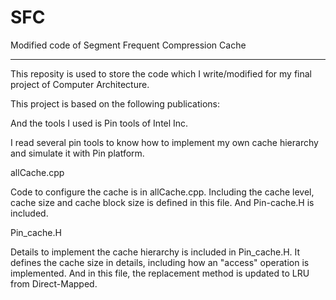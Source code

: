 # SFC
Modified code of Segment Frequent Compression Cache

***************************************************
This reposity is used to store the code which I write/modified for my final project of Computer Architecture.

This project is based on the following publications:


And the tools I used is Pin tools of Intel Inc.

I read several pin tools to know how to implement my own cache hierarchy and simulate it with Pin platform.
 

allCache.cpp

Code to configure the cache is in allCache.cpp. Including the cache level, cache size and cache block size is defined in this file. And Pin-cache.H is included.

Pin_cache.H

Details to implement the cache hierarchy is included in Pin_cache.H. It defines the cache size in details, including how an "access" operation is implemented. And in this file, the replacement method is updated to LRU from Direct-Mapped.
